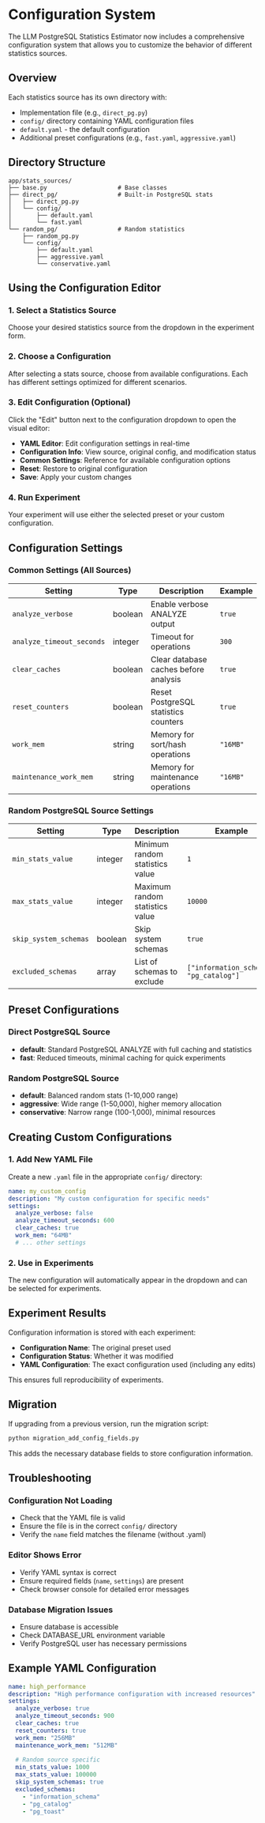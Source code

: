# Configuration System

The LLM PostgreSQL Statistics Estimator now includes a comprehensive configuration system that allows you to customize the behavior of different statistics sources.

## Overview

Each statistics source has its own directory with:
- Implementation file (e.g., `direct_pg.py`)
- `config/` directory containing YAML configuration files
- `default.yaml` - the default configuration
- Additional preset configurations (e.g., `fast.yaml`, `aggressive.yaml`)

## Directory Structure

```
app/stats_sources/
├── base.py                    # Base classes
├── direct_pg/                 # Built-in PostgreSQL stats
│   ├── direct_pg.py
│   └── config/
│       ├── default.yaml
│       └── fast.yaml
└── random_pg/                 # Random statistics
    ├── random_pg.py
    └── config/
        ├── default.yaml
        ├── aggressive.yaml
        └── conservative.yaml
```

## Using the Configuration Editor

### 1. Select a Statistics Source
Choose your desired statistics source from the dropdown in the experiment form.

### 2. Choose a Configuration
After selecting a stats source, choose from available configurations. Each has different settings optimized for different scenarios.

### 3. Edit Configuration (Optional)
Click the "Edit" button next to the configuration dropdown to open the visual editor:

- **YAML Editor**: Edit configuration settings in real-time
- **Configuration Info**: View source, original config, and modification status
- **Common Settings**: Reference for available configuration options
- **Reset**: Restore to original configuration
- **Save**: Apply your custom changes

### 4. Run Experiment
Your experiment will use either the selected preset or your custom configuration.

## Configuration Settings

### Common Settings (All Sources)

| Setting | Type | Description | Example |
|---------|------|-------------|---------|
| `analyze_verbose` | boolean | Enable verbose ANALYZE output | `true` |
| `analyze_timeout_seconds` | integer | Timeout for operations | `300` |
| `clear_caches` | boolean | Clear database caches before analysis | `true` |
| `reset_counters` | boolean | Reset PostgreSQL statistics counters | `true` |
| `work_mem` | string | Memory for sort/hash operations | `"16MB"` |
| `maintenance_work_mem` | string | Memory for maintenance operations | `"16MB"` |

### Random PostgreSQL Source Settings

| Setting | Type | Description | Example |
|---------|------|-------------|---------|
| `min_stats_value` | integer | Minimum random statistics value | `1` |
| `max_stats_value` | integer | Maximum random statistics value | `10000` |
| `skip_system_schemas` | boolean | Skip system schemas | `true` |
| `excluded_schemas` | array | List of schemas to exclude | `["information_schema", "pg_catalog"]` |

## Preset Configurations

### Direct PostgreSQL Source

- **default**: Standard PostgreSQL ANALYZE with full caching and statistics
- **fast**: Reduced timeouts, minimal caching for quick experiments

### Random PostgreSQL Source

- **default**: Balanced random stats (1-10,000 range)
- **aggressive**: Wide range (1-50,000), higher memory allocation  
- **conservative**: Narrow range (100-1,000), minimal resources

## Creating Custom Configurations

### 1. Add New YAML File
Create a new `.yaml` file in the appropriate `config/` directory:

```yaml
name: my_custom_config
description: "My custom configuration for specific needs"
settings:
  analyze_verbose: false
  analyze_timeout_seconds: 600
  clear_caches: true
  work_mem: "64MB"
  # ... other settings
```

### 2. Use in Experiments
The new configuration will automatically appear in the dropdown and can be selected for experiments.

## Experiment Results

Configuration information is stored with each experiment:

- **Configuration Name**: The original preset used
- **Configuration Status**: Whether it was modified
- **YAML Configuration**: The exact configuration used (including any edits)

This ensures full reproducibility of experiments.

## Migration

If upgrading from a previous version, run the migration script:

```bash
python migration_add_config_fields.py
```

This adds the necessary database fields to store configuration information.

## Troubleshooting

### Configuration Not Loading
- Check that the YAML file is valid
- Ensure the file is in the correct `config/` directory
- Verify the `name` field matches the filename (without .yaml)

### Editor Shows Error
- Verify YAML syntax is correct
- Ensure required fields (`name`, `settings`) are present
- Check browser console for detailed error messages

### Database Migration Issues
- Ensure database is accessible
- Check DATABASE_URL environment variable
- Verify PostgreSQL user has necessary permissions

## Example YAML Configuration

```yaml
name: high_performance
description: "High performance configuration with increased resources"
settings:
  analyze_verbose: true
  analyze_timeout_seconds: 900
  clear_caches: true
  reset_counters: true
  work_mem: "256MB"
  maintenance_work_mem: "512MB"
  
  # Random source specific
  min_stats_value: 1000
  max_stats_value: 100000
  skip_system_schemas: true
  excluded_schemas:
    - "information_schema"
    - "pg_catalog"
    - "pg_toast"
``` 
